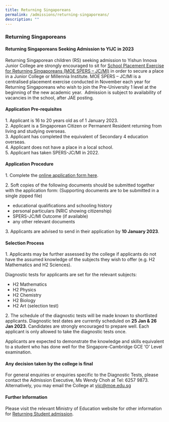 ```yaml
---
title: Returning Singaporeans
permalink: /admissions/returning-singaporeans/
description: ""
---
```

### **Returning Singaporeans**
#### **Returning Singaporeans Seeking Admission to YIJC in 2023**
Returning Singaporean children (RS) seeking admission to Yishun Innova Junior College are strongly encouraged to sit for [School Placement Exercise for Returning Singaporeans (MOE SPERS – JC/MI)](https://www.moe.gov.sg/returning-singaporeans/post-secondary) in order to secure a place in a Junior College or Millennia Institute. MOE SPERS – JC/MI is a centralised placement exercise conducted in November each year for Returning Singaporeans who wish to join the Pre-University 1 level at the beginning of the new academic year.  Admission is subject to availability of vacancies in the school, after JAE posting.

#### **Application Pre-requisites**
1\. Applicant is 16 to 20 years old as of 1 January 2023.<br>
2\. Applicant is a Singaporean Citizen or Permanent Resident returning from living and studying overseas. <br>
3\. Applicant has completed the equivalent of Secondary 4 education overseas.<br>
4\. Applicant does not have a place in a local school.<br>
5\. Applicant has taken SPERS-JC/MI in 2022.

#### **Application Procedure**
1\. Complete the [online application form here](https://form.gov.sg/637f0169ccbb4800124bfe46).

2\. Soft copies of the following documents should be submitted together with the application form: (Supporting documents are to be submitted in a single zipped file)
* educational qualifications and schooling history
* personal particulars (NRIC showing citizenship)
* SPERS-JC/MI Outcome (if available)
* any other relevant documents 


3\. Applicants are advised to send in their application by **10 January 2023**.

#### **Selection Process**
1\. Applicants may be further assessed by the college if applicants do not have the assumed knowledge of the subjects they wish to offer (e.g. H2 Mathematics and H2 Sciences). 

Diagnostic tests for applicants are set for the relevant subjects:
* H2 Mathematics
* H2 Physics
* H2 Chemistry
* H2 Biology 
* H2 Art (selection test)

2\. The schedule of the diagnostic tests will be made known to shortlisted applicants. Diagnostic test dates are currently scheduled on **25 Jan & 26 Jan 2023**. Candidates are strongly encouraged to prepare well. Each applicant is only allowed to take the diagnostic tests once.

Applicants are expected to demonstrate the knowledge and skills equivalent to a student who has done well for the Singapore-Cambridge GCE ‘O’ Level examination.

#### **Any decision taken by the college is final**
For general enquiries or enquiries specific to the Diagnostic Tests, please contact the Admission Executive, Ms Wendy Choh at Tel: 6257 9873. Alternatively, you may email the College at [yijc@moe.edu.sg](mailto:yijc@moe.edu.sg)

#### **Further Information**
Please visit the relevant Ministry of Education website for other information for [Returning Student admission](https://www.moe.gov.sg/returning-singaporeans/post-secondary/spers).

